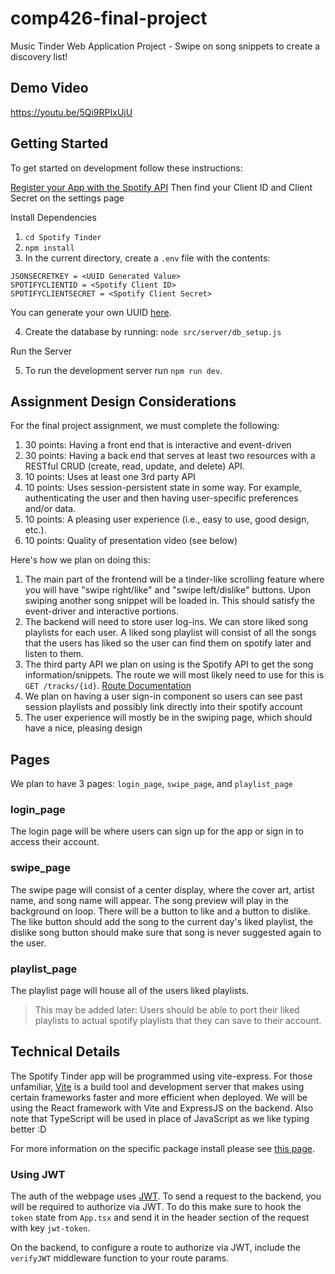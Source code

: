 # comp426-final-project

Music Tinder Web Application Project - Swipe on song snippets to create a discovery list!

## Demo Video
https://youtu.be/5Qi9RPIxUjU

## Getting Started

To get started on development follow these instructions:

[Register your App with the Spotify API](https://developer.spotify.com/documentation/web-api/tutorials/getting-started#create-an-app)
Then find your Client ID and Client Secret on the settings page

Install Dependencies

1) `cd Spotify Tinder`
2) `npm install`
3) In the current directory, create a `.env` file with the contents:

```
JSONSECRETKEY = <UUID Generated Value>
SPOTIFYCLIENTID = <Spotify Client ID>
SPOTIFYCLIENTSECRET = <Spotify Client Secret>
```
You can generate your own UUID [here](https://www.uuidgenerator.net/).

4) Create the database by running: `node src/server/db_setup.js`

Run the Server

5) To run the development server run `npm run dev`.

## Assignment Design Considerations

For the final project assignment, we must complete the following:

1) 30 points: Having a front end that is interactive and event-driven
2) 30 points: Having a back end that serves at least two resources with a RESTful CRUD (create, read, update, and delete) API.
3) 10 points: Uses at least one 3rd party API
4) 10 points: Uses session-persistent state in some way. For example, authenticating the user and then having user-specific preferences and/or data.
5) 10 points: A pleasing user experience (i.e., easy to use, good design, etc.).
6) 10 points: Quality of presentation video (see below)

Here's how we plan on doing this:

1) The main part of the frontend will be a tinder-like scrolling feature where you will have "swipe right/like" and "swipe left/dislike" buttons. Upon swiping another song snippet will be loaded in. This should satisfy the event-driver and interactive portions.
2) The backend will need to store user log-ins. We can store liked song playlists for each user. A liked song playlist will consist of all the songs that the users has liked so the user can find them on spotify later and listen to them.
3) The third party API we plan on using is the Spotify API to get the song information/snippets. The route we will most likely need to use for this is `GET /tracks/{id}`. [Route Documentation](https://developer.spotify.com/documentation/web-api/reference/get-track)
4) We plan on having a user sign-in component so users can see past session playlists and possibly link directly into their spotify account
5) The user experience will mostly be in the swiping page, which should have a nice, pleasing design

## Pages

We plan to have 3 pages: `login_page`, `swipe_page`, and `playlist_page`

### login_page

The login page will be where users can sign up for the app or sign in to access their account.

### swipe_page

The swipe page will consist of a center display, where the cover art, artist name, and song name will appear. The song preview will play in the background on loop. There will be a button to like and a button to dislike. The like button should add the song to the current day's liked playlist, the dislike song button should make sure that song is never suggested again to the user.

### playlist_page

The playlist page will house all of the users liked playlists. 
> This may be added later: Users should be able to port their liked playlists to actual spotify playlists that they can save to their account.

## Technical Details

The Spotify Tinder app will be programmed using vite-express. For those unfamiliar, [Vite](https://vitejs.dev/) is a build tool and development server that makes using certain frameworks faster and more efficient when deployed. We will be using the React framework with Vite and ExpressJS on the backend. Also note that TypeScript will be used in place of JavaScript as we like typing better :D

For more information on the specific package install please see [this page](https://www.npmjs.com/package/create-vite-express).

### Using JWT

The auth of the webpage uses [JWT](https://www.npmjs.com/package/jsonwebtoken). To send a request to the backend, you will be required to authorize via JWT. To do this make sure to hook the `token` state from `App.tsx` and send it in the header section of the request with key `jwt-token`.

On the backend, to configure a route to authorize via JWT, include the `verifyJWT` middleware function to your route params.
